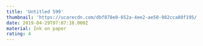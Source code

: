 ```yaml
---
title: 'Untitled 599'
thumbnail: 'https://ucarecdn.com/dbf878e0-652a-4ee2-ae50-982cca80f195/'
date: 2019-04-29T07:07:18.000Z
material: Ink on paper
rating: 4
---
```

